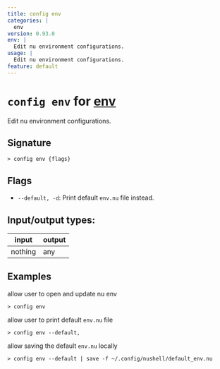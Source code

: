 ```yaml
---
title: config env
categories: |
  env
version: 0.93.0
env: |
  Edit nu environment configurations.
usage: |
  Edit nu environment configurations.
feature: default
---
```

<!-- This file is automatically generated. Please edit the command in https://github.com/nushell/nushell instead. -->

# `config env` for [env](/commands/categories/env.md)

<div class='command-title'>Edit nu environment configurations.</div>

## Signature

```> config env {flags} ```

## Flags

 -  `--default, -d`: Print default `env.nu` file instead.


## Input/output types:

| input   | output |
| ------- | ------ |
| nothing | any    |

## Examples

allow user to open and update nu env
```nu
> config env

```

allow user to print default `env.nu` file
```nu
> config env --default,

```

allow saving the default `env.nu` locally
```nu
> config env --default | save -f ~/.config/nushell/default_env.nu

```

